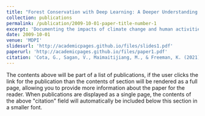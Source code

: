 ```yaml
---
title: "Forest Conservation with Deep Learning: A Deeper Understanding of Human Geography around the Betampona Nature Reserve, Madagascar"
collection: publications
permalink: /publication/2009-10-01-paper-title-number-1
excerpt: 'Documenting the impacts of climate change and human activities on tropical rainforests is imperative for protecting tropical biodiversity and for better implementation of REDD+ and UN Sustainable Development Goals. Recent advances in very high-resolution satellite sensor systems (i.e., WorldView-3), computing power, and machine learning (ML) have provided improved mapping of fine-scale changes in the tropics. However, approaches so far focused on feature extraction or the extensive tuning of ML parameters, hindering the potential of ML in forest conservation mapping by not using textural information, which is found to be powerful for many applications. Additionally, the contribution of shortwave infrared (SWIR) bands in forest cover mapping is unknown. The objectives were to develop end-to-end mapping of the tropical forest using fully convolution neural networks (FCNNs) with WorldView-3 (WV-3) imagery and to evaluate human impact on the environment using the Betampona Nature Reserve (BNR) in Madagascar as the test site. FCNN (U-Net) using spatial/textural information was implemented and compared with feature-fed pixel-based methods including Support Vector Machine (SVM), Random Forest (RF), and Deep Neural Network (DNN). Results show that the FCNN model outperformed other models with an accuracy of 90.9%, while SVM, RF, and DNN provided accuracies of 88.6%, 84.8%, and 86.6%, respectively. When SWIR bands were excluded from the input data, FCNN provided superior performance over other methods with a 1.87% decrease in accuracy, while the accuracies of other models—SVM, RF, and DNN—decreased by 5.42%, 3.18%, and 8.55%, respectively. Spatial–temporal analysis showed a 0.7% increase in Evergreen Forest within the BNR and a 32% increase in tree cover within residential areas likely due to forest regeneration and conservation efforts. Other effects of conservation efforts are also discussed.'
date: 2009-10-01
venue: 'MDPI'
slidesurl: 'http://academicpages.github.io/files/slides1.pdf'
paperurl: 'http://academicpages.github.io/files/paper1.pdf'
citation: 'Cota, G., Sagan, V., Maimaitijiang, M., & Freeman, K. (2021). Forest Conservation with Deep Learning: A Deeper Understanding of Human Geography around the Betampona Nature Reserve, Madagascar. Remote Sensing, 13(17), 3495.'
---
```


The contents above will be part of a list of publications, if the user clicks the link for the publication than the contents of section will be rendered as a full page, allowing you to provide more information about the paper for the reader. When publications are displayed as a single page, the contents of the above "citation" field will automatically be included below this section in a smaller font.
